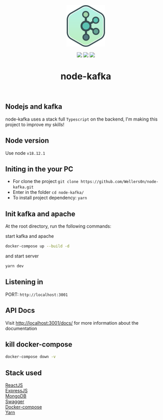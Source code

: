 <p align="center">
    <img src="./kafka.png" height="130"/>
</p>
<p align="center">
    <img src="https://img.shields.io/github/package-json/v/wellers0n/node-kafka?style=flat-square"/>
    <img src="https://img.shields.io/github/last-commit/wellers0n/node-kafka?style=flat-square"/>
    <a href="https://twitter.com/wellers0n_" target="_blank">
        <img src="https://img.shields.io/twitter/url/https/wellers0n_.svg?style=social"/>
    </a>
</p>

<p>
   <h1 align="center">node-kafka</h1>
<p/>
    
<br/>

## Nodejs and kafka

node-kafka uses a stack full `Typescript` on the backend, I'm making this project to improve
my skills!

## Node version

Use node `v18.12.1`

## Initing in the your PC

- For clone the project `git clone https://github.com/Wellers0n/node-kafka.git`
- Enter in the folder `cd node-kafka/`
- To install project dependency: `yarn`

## Init kafka and apache

At the root directory, run the following commands:

start kafka and apache

```sh
docker-compose up --build -d
```

and start server

```sh
yarn dev
```

## Listening in

PORT: `http://localhost:3001`

## API Docs

Visit [http://localhost:3001/docs/](http://localhost:3001/docs/) for more information about the documentation

## kill docker-compose

```sh
docker-compose down -v
```

## Stack used

[ReactJS](https://reactjs.org/)<br/>
[ExpressJS](https://expressjs.com/)<br/>
[MongoDB](https://www.mongodb.com/)<br/>
[Swagger](https://swagger.io/)<br/>
[Docker-compose](https://docs.docker.com/compose/)<br/>
[Yarn](https://yarnpkg.com/en/)<br/>
